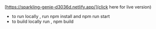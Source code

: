 [https://sparkling-genie-d3036d.netlify.app/](click here for live version)

- to run locally , run npm install and npm run start
- to build locally run , npm build
